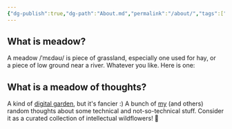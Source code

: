 ```yaml
---
{"dg-publish":true,"dg-path":"About.md","permalink":"/about/","tags":["gardenEntry"],"created":"2025-01-02T22:42:23.627+01:00","updated":"2025-01-05T18:48:46.294+01:00"}
---
```


## What is meadow?

A meadow /ˈmɛdəʊ/ is piece of grassland, especially one used for hay, or a piece of low ground near a river. Whatever you like. Here is one:

## What is a meadow of thoughts? 

A kind of [digital garden](https://www.ssp.sh/brain/digital-garden/), but it's fancier :) A bunch of [my](https://www.crysys.hu/~acs/) (and others) random thoughts about some technical and not-so-technical stuff. Consider it as a curated collection of intellectual wildflowers! 🌼


